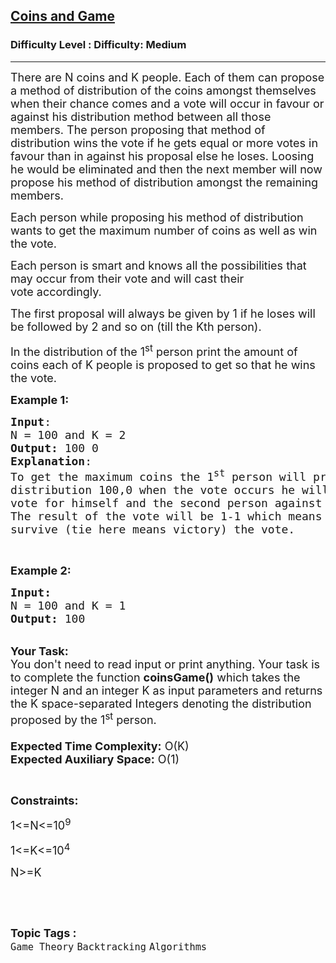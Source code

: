 <h2><a href="https://www.geeksforgeeks.org/problems/coins-and-game4529/1?page=1&difficulty=Medium&status=unsolved,attempted&sortBy=accuracy">Coins and Game</a></h2><h3>Difficulty Level : Difficulty: Medium</h3><hr><div class="problems_problem_content__Xm_eO"><p><span style="font-size:18px">There are N coins and K people. Each of them can propose a method of distribution of the coins amongst themselves when their chance comes and a vote will occur in favour or against his distribution method between all those members. The person proposing that method of distribution wins the vote if he gets equal or more votes in favour&nbsp;than in against his proposal else he loses. Loosing he would be eliminated and then the next member will now propose his method of distribution amongst the remaining members.</span></p>

<p><span style="font-size:18px">Each person while proposing his method of distribution wants to get the maximum number of coins as well as win the vote.</span></p>

<p><span style="font-size:18px">Each person is smart and knows all the possibilities that may occur from their vote and will cast their vote&nbsp;accordingly.</span></p>

<p><span style="font-size:18px">The first proposal will always be given by 1 if he loses will be followed by 2 and so on (till the Kth person).</span></p>

<p><span style="font-size:18px">In the distribution of the 1<sup>st</sup> person print the amount of coins each of K people is proposed to get so that he wins the vote.</span></p>

<p><span style="font-size:18px"><strong>Example 1:</strong></span></p>

<pre><span style="font-size:18px"><strong>Input</strong>:
N = 100 and K = 2
<strong>Output:</strong>&nbsp;100 0
<strong>Explanation</strong>:
To get the maximum coins the 1<sup>st</sup> person will propose the 
distribution 100,0 when the vote occurs he will obviously
vote for himself and the second person against him. 
The result of the vote will be 1-1 which means he will 
survive (tie here means victory) the vote.
</span></pre>

<p>&nbsp;</p>

<p><span style="font-size:18px"><strong>Example 2:</strong></span></p>

<pre><span style="font-size:18px"><strong>Input:</strong>
N = 100 and K = 1
<strong>Output: </strong>100
</span></pre>

<p><br>
<span style="font-size:18px"><strong>Your Task:&nbsp;&nbsp;</strong><br>
You don't need to read input or print anything. Your task is to complete the function&nbsp;<strong>coinsGame()</strong>&nbsp;which takes the integer N and an integer K&nbsp;as input parameters and returns the&nbsp;K space-separated Integers denoting the distribution proposed by the 1<sup>st</sup> person.<br>
<br>
<strong>Expected Time Complexity:</strong> O(K)<br>
<strong>Expected Auxiliary Space:</strong> O(1)</span></p>

<p>&nbsp;</p>

<p><span style="font-size:18px"><strong>Constraints:</strong></span></p>

<p><span style="font-size:18px">1&lt;=N&lt;=10<sup>9</sup></span></p>

<p><span style="font-size:18px">1&lt;=K&lt;=10<sup>4</sup></span></p>

<p><span style="font-size:18px">N&gt;=K</span></p>

<p>&nbsp;</p>
</div><br><p><span style=font-size:18px><strong>Topic Tags : </strong><br><code>Game Theory</code>&nbsp;<code>Backtracking</code>&nbsp;<code>Algorithms</code>&nbsp;